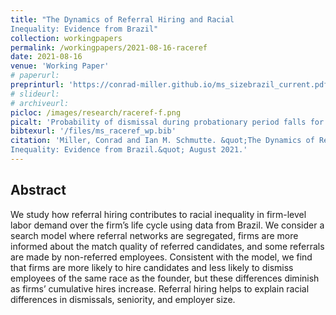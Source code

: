 ```yaml
---
title: "The Dynamics of Referral Hiring and Racial
Inequality: Evidence from Brazil"
collection: workingpapers
permalink: /workingpapers/2021-08-16-raceref
date: 2021-08-16
venue: 'Working Paper'
# paperurl: 
preprinturl: 'https://conrad-miller.github.io/ms_sizebrazil_current.pdf'
# slideurl: 
# archiveurl: 
picloc: /images/research/raceref-f.png
picalt: 'Probability of dismissal during probationary period falls for hires who overlapped in another job with an incumbent worker at their new firm'
bibtexurl: '/files/ms_raceref_wp.bib'
citation: 'Miller, Conrad and Ian M. Schmutte. &quot;The Dynamics of Referral Hiring and Racial
Inequality: Evidence from Brazil.&quot; August 2021.'
---
```



## Abstract

We study how referral hiring contributes to racial inequality in firm-level labor demand over
the firm’s life cycle using data from Brazil. We consider a search model where referral networks
are segregated, firms are more informed about the match quality of referred candidates, and
some referrals are made by non-referred employees. Consistent with the model, we find that
firms are more likely to hire candidates and less likely to dismiss employees of the same race as
the founder, but these differences diminish as firms’ cumulative hires increase. Referral hiring
helps to explain racial differences in dismissals, seniority, and employer size.

